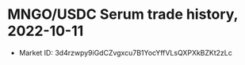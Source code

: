 # MNGO/USDC Serum trade history, 2022-10-11

- Market ID: 3d4rzwpy9iGdCZvgxcu7B1YocYffVLsQXPXkBZKt2zLc